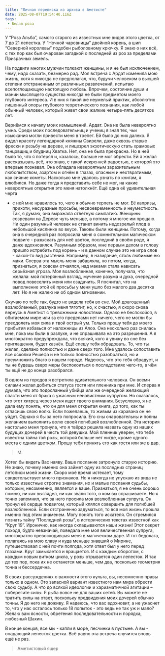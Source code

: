 ```yaml
---
title: "Личная переписка из архива в Аметисте"
date: 2025-08-07T19:54:40.116Z
tags:
 - Белая роза
---
```


У “Роза Альба”, самого старого из известных мне видов этого цветка, от 7
до 21 лепестка. У “Ночной чаровницы” двойной корень, а шип “Северной
королевы” подобен рыболовному крючку. Я знаю о них всё, с тех пор как
был очарован загадкой о последней из роз за пределами Призрачных земель.

На подвиги многих мужчин толкают женщины, и я не был исключением, чему,
надо сказать, безмерно рад. Моя встреча с Ардат изменила мою жизнь, хотя
я никогда не предполагал, что, будучи человеком в высшей степени
отстраненным от различных развлечений, испытаю всепоглощающую настоящую
любовь. Впрочем, состояние души и мании мыслящего существа никогда не
были предметом моего глубокого интереса. И в них я такой же неумелый
практик, абсолютно лишенный опоры глубокого теоретического познания, как
любой обычный человек, который живет свои жалкие четыре-пять десятков
лет.

Вернёмся к началу моих измышлений. Ардат. Она не была невероятно умна.
Среди моих последовательниц и учениц я знал тех, чьи изыскания могли
привести меня в трепет. Ей было до них далеко. Я видел красоту
легендарной княжны Свирели, даже сквозь старые фрески и резьбу на
дереве, и лицезрел экзотическую стать храмовых танцовщиц и блудниц
Хватка. Нет, она не была прекрасна. Но в ней было то, что я потерял и,
казалось, больше не мог обрести. Ей я желал рассказывать всё, что знаю,
с такой искренней радостью, с которой это впервые познавал. Она обладала
невероятным заразительным любопытством, азартом и огнём в глазах,
опасным и неотвратимым, как сияние кометы. Насколько мне удалось узнать
по книгам, я влюбился. Но даже тогда я представить себе не мог, на какие
невероятные открытия это меня натолкнёт. Ещё одна её удивительная черта
- с ней мне нравилось то, чего я обычно терпеть не мог. Её капризы,
прихоти, несуразные просьбы, несвоевременность и неуместность. Так, я
думаю, она выражала ответную симпатию. Женщины созревали на Дереве чуть
меньше, а потому я многое им прощаю. Ни один разумный человек не станет
винить недозрелый плод в небольшой кислинке во вкусе. Таковы были
женщины. Потому, когда она в очередной раз попросила меня о сомнительном
магическом подвиге - разыскать для неё цветок, последний в своём роде, я
даже вдохновился. Разумным образом, мне первым делом в голову пришло
истребить под корень - и в данном случае это не игра слов - какой-то вид
растений. Например, в назидание, столь любимые ею маки. Сперва эта мысль
меня забавляла, но потом, когда, признаться, я совсем отчаялся, над
маками стала нависать серьёзная угроза. Моя возлюбленная, конечно,
получала, что желала: мой потерянный взгляд, мучение разума и духа,
очередной повод повеселить меня или озадачить. Я посчитал, что на
выполнение этой её просьбы у меня ушло без малого два десятка лет. Но я
не жалею ни об одном мгновении.

Скучаю по тебе так, будто не видела тебя во сне. Мой драгоценный
возлюбленный, разлука меня тяготит, но, к счастью, я скоро снова вернусь
в Аметист с тревожными новостями. Однако не беспокойся, в обитаемом мире
или за его пределами нет ничего, чего не могли бы преодолеть моя сила и
твой острый ум. Только прошу тебя до моего прибытия избавься от
наложницы из Алоэ. Она несколько раз снилась мне, пока мы были в
разлуке, и не спрашивала на это разрешения. А я многократно
предупреждала, что всякий, кого я увижу во сне без приглашения, будет
казнён. Ещё спешу тебя обрадовать. То, что ты желал, сделано полностью и
даже сверх того. Мне удалось сопоставить все осколки Решефа и не только
полностью разобраться, но и преумножить благо в нашем городе. Надеюсь,
что это тебя обрадует, и ты не будешь сверх меры беспокоиться о
последствиях чего-то, в чём ты ещё не до конца разобрался.

В одном из городов я встретила удивительного человека. Он всеми силами
желал добиться статуса гостя или пленника при мне. И сперва я думала,
что это подосланный убийца или же очередной желающий спасти меня от
брака с ужасным ненавистным супругом. Но оказалось, что этот хитрец
через меня ищет твоего внимания. Безусловно, я не дала ему понять, что
он для меня открытая книга, до того, как ты огласишь свою волю. Если
пожелаешь, то живым из каравана он не уйдет. Однако я бы за него
попросила. Его сны очаровательны и полны желанием выполнить волю своей
погибшей возлюбленной. Эта история настолько меня тронула, что я твёрдо
решила назвать одну из наших будущих дочерей в честь той девушки. Мой
пленник уверен, что тебе известна тайна той розы, которой больше нет
нигде, кроме одного места с одним цветком. Прошу тебя принять его как
гостя или же в дар.

> М.

Хотел бы видеть Вас наяву. Ваше послание затронуло старую историю. Не
знаю, почему именно она займет одну из последних страниц летописи моей
жизни. Скоро моё время истекает, тому свидетельствует много признаков.
Но я никогда не упускаю из вида не только известные строгие знамения, но
и малые послания судьбы, которым, несомненно, является и ваше.
Признаться, я не очень хорошо помню, ни как выглядел, ни как звали того,
о ком вы спрашиваете. Но я точно запомнил, что за него просила моя
возлюбленная супруга. Он тронул её сердце подвигом, который клялся
совершить для погибшей возлюбленной. Если отстраненно задуматься, то вся
моя жизнь прошла именно под этим знаменем. Могу понять того искателя. Он
стремился познать тайну “Последней розы”, в исторических текстах
известной как “Круг 19”. Иронично, как иногда складываются наши жизни!
Этот секрет походя, будто невзначай, поведала мне моя величественная
супруга, многократно превосходившая меня в магическом даре. И тот
бедолага, полагаясь на мою славу и куда меньше знавший о Мирине,
путешествовал с ней почти полгода, хотя ответ был у него перед глазами.
Круг замыкается и вращается. И с каждым оборотом, с каждым новым витком
цикла, у розы отрывается один лепесток. И так до тех пор, пока их не
останется меньше, чем два, посколько геометрия точна и бессердечна.

В своих рассуждениях о важности этого культа, вы, несомненно правы
только в одном. Это запасной вариант известного нам мира обрести свою
судьбу. А что до всякой идеологии и харизматичной агитации – поберегите
силы. Я рыба вовсе не для ваших сетей. Вы можете не тратить силы на
ответ, поскольку предвидения моих дочерей обычно точны. Я до него не
доживу. Я надеюсь, что вас вдохновит, а не ужаснет то, что у нас
осталось только 18 попыток - это ведь не так уж и мало? Желаю вам
ясности, обретения последовательности и порядка, любезный Шахин.

В конце концов, все мы - капли в море, песчинки в пустыне. А вы -
опадающий лепесток цветка. Всё равно эта встреча случится вновь ещё не
раз.

> Аметистовый ящер
